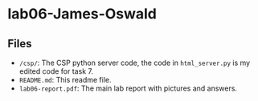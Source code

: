 # lab06-James-Oswald

## Files
* `/csp/`: The CSP python server code, the code in `html_server.py` is my edited code for task 7.
* `README.md`: This readme file.
* `lab06-report.pdf`: The main lab report with pictures and answers.

